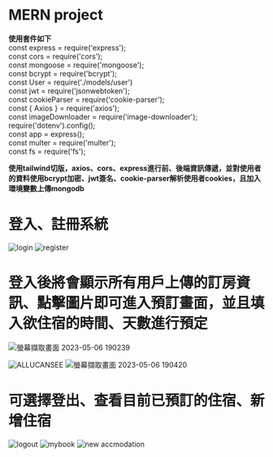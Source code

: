 # MERN project  

__使用套件如下__  
const express = require('express');  
const cors = require('cors');  
const mongoose = require('mongoose');  
const bcrypt = require('bcrypt');  
const User = require('./models/user')  
const jwt = require('jsonwebtoken');  
const cookieParser = require('cookie-parser');  
const { Axios } = require('axios');  
const imageDownloader = require('image-downloader');  
require('dotenv').config();  
const app = express();  
const multer = require('multer');  
const fs = require('fs');  
  
  
  __使用tailwind切版，axios、cors、express進行前、後端資訊傳遞，並對使用者的資料使用bcrypt加密、jwt簽名、cookie-parser解析使用者cookies，且加入環境變數上傳mongodb__  
  # 登入、註冊系統 
  ![login](https://github.com/jeff50508/travel-booking-web/assets/111333990/0adb1bc7-964e-4654-81e2-bea0e782a651)
  ![register](https://github.com/jeff50508/travel-booking-web/assets/111333990/21672dea-5c77-4293-ad69-518f87353be0)
  
  
  # 登入後將會顯示所有用戶上傳的訂房資訊、點擊圖片即可進入預訂畫面，並且填入欲住宿的時間、天數進行預定
  ![螢幕擷取畫面 2023-05-06 190239](https://github.com/jeff50508/travel-booking-web/assets/111333990/8a73e1fe-23c3-438a-94d3-d4e2bdac8273)  
  
  ![ALLUCANSEE](https://github.com/jeff50508/travel-booking-web/assets/111333990/98e600f0-f02a-408e-a096-f05bb3b4c503)
  ![螢幕擷取畫面 2023-05-06 190420](https://github.com/jeff50508/travel-booking-web/assets/111333990/8d548d1d-5efe-4318-ae93-01f765b62b2e)

  
  # 可選擇登出、查看目前已預訂的住宿、新增住宿
  ![logout](https://github.com/jeff50508/travel-booking-web/assets/111333990/e718346d-d61a-44e9-92d5-30dcd0d5541a)
  ![mybook](https://github.com/jeff50508/travel-booking-web/assets/111333990/2cb91db5-332a-4fa7-8570-986a4aea3118)
  ![new accmodation](https://github.com/jeff50508/travel-booking-web/assets/111333990/38bbd620-0ae1-4a5b-afd8-53ed70b06f71)
  
  

  
  
